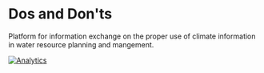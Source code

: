 # Dos and Don'ts 
Platform for information exchange on the proper use of climate information in water resource planning and mangement.

[![Analytics](https://ga-beacon.appspot.com/UA-110073441-2/dos_and_donts/readme)](https://github.com/igrigorik/ga-beacon)
